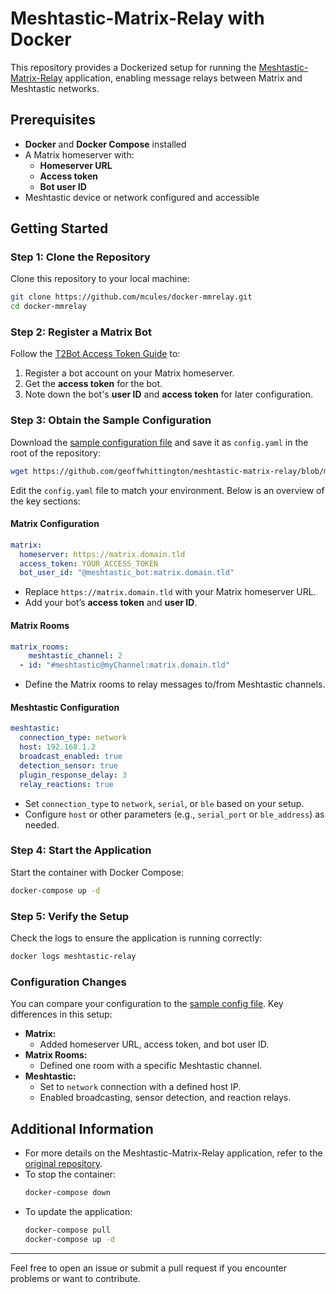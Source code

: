 # Meshtastic-Matrix-Relay with Docker

This repository provides a Dockerized setup for running the [Meshtastic-Matrix-Relay](https://github.com/geoffwhittington/meshtastic-matrix-relay) application, enabling message relays between Matrix and Meshtastic networks.

## Prerequisites
- **Docker** and **Docker Compose** installed
- A Matrix homeserver with:
  - **Homeserver URL**
  - **Access token**
  - **Bot user ID**
- Meshtastic device or network configured and accessible

## Getting Started

### Step 1: Clone the Repository
Clone this repository to your local machine:
```bash
git clone https://github.com/mcules/docker-mmrelay.git
cd docker-mmrelay
```

### Step 2: Register a Matrix Bot
Follow the [T2Bot Access Token Guide](https://t2bot.io/docs/access_tokens/) to:
1. Register a bot account on your Matrix homeserver.
2. Get the **access token** for the bot.
3. Note down the bot's **user ID** and **access token** for later configuration.

### Step 3: Obtain the Sample Configuration
Download the [sample configuration file](https://github.com/geoffwhittington/meshtastic-matrix-relay/blob/main/sample_config.yaml) and save it as `config.yaml` in the root of the repository:
```bash
wget https://github.com/geoffwhittington/meshtastic-matrix-relay/blob/main/sample_config.yaml -O data/config.yaml
```

Edit the `config.yaml` file to match your environment. Below is an overview of the key sections:

#### Matrix Configuration
```yaml
matrix:
  homeserver: https://matrix.domain.tld
  access_token: YOUR_ACCESS_TOKEN
  bot_user_id: "@meshtastic_bot:matrix.domain.tld"
```
- Replace `https://matrix.domain.tld` with your Matrix homeserver URL.
- Add your bot’s **access token** and **user ID**.

#### Matrix Rooms
```yaml
matrix_rooms:
    meshtastic_channel: 2
  - id: "#meshtastic@myChannel:matrix.domain.tld"
```
- Define the Matrix rooms to relay messages to/from Meshtastic channels.

#### Meshtastic Configuration
```yaml
meshtastic:
  connection_type: network
  host: 192.168.1.2
  broadcast_enabled: true
  detection_sensor: true
  plugin_response_delay: 3
  relay_reactions: true
```
- Set `connection_type` to `network`, `serial`, or `ble` based on your setup.
- Configure `host` or other parameters (e.g., `serial_port` or `ble_address`) as needed.

### Step 4: Start the Application
Start the container with Docker Compose:
```bash
docker-compose up -d
```

### Step 5: Verify the Setup
Check the logs to ensure the application is running correctly:
```bash
docker logs meshtastic-relay
```

### Configuration Changes
You can compare your configuration to the [sample config file](https://raw.githubusercontent.com/geoffwhittington/meshtastic-matrix-relay/refs/heads/main/sample_config.yaml). Key differences in this setup:
- **Matrix:**
  - Added homeserver URL, access token, and bot user ID.
- **Matrix Rooms:**
  - Defined one room with a specific Meshtastic channel.
- **Meshtastic:**
  - Set to `network` connection with a defined host IP.
  - Enabled broadcasting, sensor detection, and reaction relays.

## Additional Information
- For more details on the Meshtastic-Matrix-Relay application, refer to the [original repository](https://github.com/geoffwhittington/meshtastic-matrix-relay).
- To stop the container:
  ```bash
  docker-compose down
  ```
- To update the application:
  ```bash
  docker-compose pull
  docker-compose up -d
  ```

---
Feel free to open an issue or submit a pull request if you encounter problems or want to contribute.

